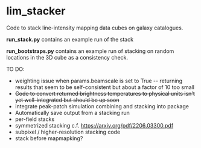 # lim_stacker

Code to stack line-intensity mapping data cubes on galaxy catalogues.

**run_stack.py** contains an example run of the stack

**run_bootstraps.py** contains an example run of stacking on random locations in the 3D cube as a consistency check.

TO DO:
- weighting issue when params.beamscale is set to True -- returning results that seem to be self-consistent but about a factor of 10 too small
- ~~Code to convert returned brightness temperatures to physical units isn't yet well-integrated but should be up soon~~
- integrate peak-patch simulation combining and stacking into package
- Automatically save output from a stacking run
- per-field stacks
- symmetrized stacking c.f. https://arxiv.org/pdf/2206.03300.pdf 
- subpixel / higher-resolution stacking code
- stack before mapmapking?
